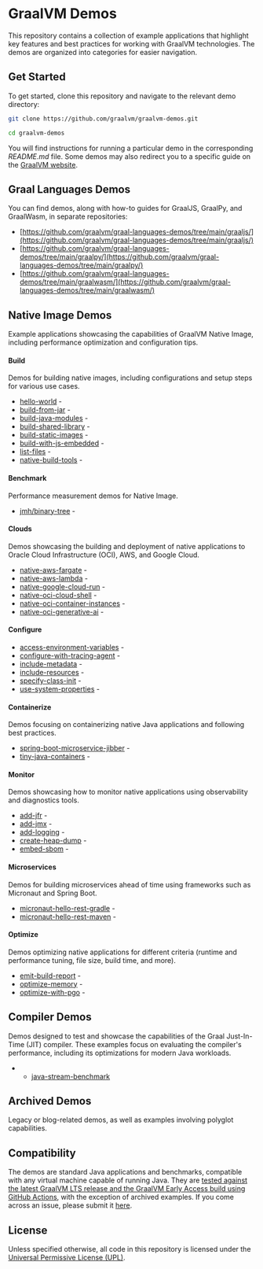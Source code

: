 # GraalVM Demos

This repository contains a collection of example applications that highlight key features and best practices for working with GraalVM technologies.
The demos are organized into categories for easier navigation.

## Get Started

To get started, clone this repository and navigate to the relevant demo directory:
```bash
git clone https://github.com/graalvm/graalvm-demos.git
``` 
```bash
cd graalvm-demos
```

You will find instructions for running a particular demo in the corresponding _README.md_ file. Some demos may also redirect you to a specific guide on the [GraalVM website](https://www.graalvm.org/latest/guides/).

## Graal Languages Demos

You can find demos, along with how-to guides for GraalJS, GraalPy, and GraalWasm, in separate repositories:
- [https://github.com/graalvm/graal-languages-demos/tree/main/graaljs/](https://github.com/graalvm/graal-languages-demos/tree/main/graaljs/)
- [https://github.com/graalvm/graal-languages-demos/tree/main/graalpy/](https://github.com/graalvm/graal-languages-demos/tree/main/graalpy/)
- [https://github.com/graalvm/graal-languages-demos/tree/main/graalwasm/](https://github.com/graalvm/graal-languages-demos/tree/main/graalwasm/)

## Native Image Demos

Example applications showcasing the capabilities of GraalVM Native Image, including performance optimization and configuration tips.

#### Build
Demos for building native images, including configurations and setup steps for various use cases.

* [hello-world](native-image/hello-world/) -
* [build-from-jar](native-image/build-from-jar/) -
* [build-java-modules](native-image/build-java-modules/) -
* [build-shared-library](native-image/build-shared-library/) -
* [build-static-images](native-image/build-static-images/) -
* [build-with-js-embedded](native-image/build-with-js-embedded/) -
* [list-files](native-image/list-files/) -
* [native-build-tools](native-image/native-build-tools/) -

#### Benchmark
Performance measurement demos for Native Image.

* [jmh/binary-tree](native-image/benchmark/jmh/binary-tree/) -

#### Clouds
Demos showcasing the building and deployment of native applications to Oracle Cloud Infrastructure (OCI), AWS, and Google Cloud.

* [native-aws-fargate](native-image/clouds/native-aws-fargate/) -
* [native-aws-lambda](native-image/clouds/native-aws-lambda/) -
* [native-google-cloud-run](native-image/clouds/native-google-cloud-run/) - 
* [native-oci-cloud-shell](native-image/clouds/native-oci-cloud-shell/) -
* [native-oci-container-instances](native-image/clouds/native-oci-container-instances/) -
* [native-oci-generative-ai](native-image/clouds/native-oci-generative-ai/) -

#### Configure

* [access-environment-variables](native-image/access-environment-variables/) -
* [configure-with-tracing-agent](native-image/configure-with-tracing-agent/) -
* [include-metadata](native-image/include-metadata/) -
* [include-resources](native-image/include-resources/) -
* [specify-class-init](native-image/specify-class-init/) -
* [use-system-properties](native-image/use-system-properties/) -

#### Containerize
Demos focusing on containerizing native Java applications and following best practices.

* [spring-boot-microservice-jibber](native-image/containerize/spring-boot-microservice-jibber/) -
* [tiny-java-containers](native-image/containerize/tiny-java-containers/) -

#### Monitor
Demos showcasing how to monitor native applications using observability and diagnostics tools.

* [add-jfr](native-image/add-jfr/) -
* [add-jmx](native-image/add-jmx/) -
* [add-logging](native-image/add-logging/) -
* [create-heap-dump](native-image/create-heap-dumps/) -
* [embed-sbom](native-image/embed-sbom/) -

#### Microservices
Demos for building microservices ahead of time using frameworks such as Micronaut and Spring Boot.

* [micronaut-hello-rest-gradle](native-image/microservices/micronaut-hello-rest-gradle) -
* [micronaut-hello-rest-maven](native-image/microservices/micronaut-hello-rest-maven) -

#### Optimize
Demos optimizing native applications for different criteria (runtime and performance tuning, file size, build time, and more).

* [emit-build-report](native-image/emit-build-report/) -
* [optimize-memory](native-image/optimize-memory/) -
* [optimize-with-pgo](native-image/optimize-with-pgo/) -

## Compiler Demos

Demos designed to test and showcase the capabilities of the Graal Just-In-Time (JIT) compiler.
These examples focus on evaluating the compiler's performance, including its optimizations for modern Java workloads.

* - [java-stream-benchmark](compiler/java-stream-benchmark/)

## Archived Demos

Legacy or blog-related demos, as well as examples involving polyglot capabilities.

## Compatibility

The demos are standard Java applications and benchmarks, compatible with any virtual machine capable of running Java.
They are [tested against the latest GraalVM LTS release and the GraalVM Early Access build using GitHub Actions](https://github.com/graalvm/graalvm-demos/tree/master/.github/workflows), with the exception of archived examples.
If you come across an issue, please submit it [here](https://github.com/graalvm/graalvm-demos/issues).

## License

Unless specified otherwise, all code in this repository is licensed under the [Universal Permissive License (UPL)](http://opensource.org/licenses/UPL).